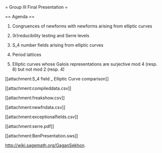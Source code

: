= Group III Final Presentation =

== Agenda ==

1. Congruences of newforms with newforms arising from elliptic curves

2. (Ir)reducibility testing and Serre levels

3. S_4 number fields arising from elliptic curves

4. Period lattices

5. Elliptic curves whose Galois representations are surjective mod 4 (resp. 8) but not mod 2 (resp. 4)

[[attachment:S_4 field _ Elliptic Curve comparison]]

[[attachment:compileddata.csv]]

[[attachment:freakshow.csv]]

[[attachment:newfndata.csv]]

[[attachment:exceptionalfields.csv]]

[[attachment:serre.pdf]]

[[attachment:BenPresentation.sws]]

http://wiki.sagemath.org/GaganSekhon.
